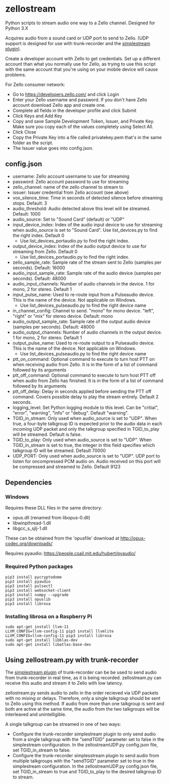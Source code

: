 # zellostream
Python scripts to stream audio one way to a Zello channel.  Designed for Python 3.X

Acquires audio from a sound card or UDP port to send to Zello.  (UDP support is designed for use with trunk-recorder and the [simplestream plugin](https://github.com/robotastic/trunk-recorder/blob/master/docs/CONFIGURE.md#simplestream-plugin)).

Create a developer account with Zello to get credentials.  Set up a different account than what you normally use for Zello, as trying to use this script with the same account that you're using on your mobile device will cause problems.

For Zello consumer network:
- Go to https://developers.zello.com/ and click Login
- Enter your Zello username and password. If you don't have Zello account download Zello app and create one.
- Complete all fields in the developer profile and click Submit
- Click Keys and Add Key
- Copy and save Sample Development Token, Issuer, and Private Key. Make sure you copy each of the values completely using Select All.
- Click Close
- Copy the Private Key into a file called privatekey.pem that's in the same folder as the script.
- The Issuer value goes into config.json.

## config.json
- username:  Zello account username to use for streaming
- password:  Zello account password to use for streaming
- zello_channel:  name of the zello channel to stream to
- issuer:  Issuer credential from Zello account (see above)
- vox_silence_time:  Time in seconds of detected silence before streaming stops. Default: 3
- audio_threshold:  Audio detected above this level will be streamed. Default: 1000
- audio_source: Set to "Sound Card" (default) or "UDP"
- input_device_index:  Index of the audio input device to use for streaming when audio_source is set to "Sound Card". Use list_devices.py to find the right index. Default 0
  - Use list_devices_portaudio.py to find the right index.
- output_device_index:  Index of the audio output device to use for streaming from Zello. Default 0
  - Use list_devices_portaudio.py to find the right index.
- zello_sample_rate: Sample rate of the stream sent to Zello (samples per seconds). Default: 16000
- audio_input_sample_rate: Sample rate of the audio device (samples per seconds). Default: 48000
- audio_input_channels: Number of audio channels in the device. 1 for mono, 2 for stereo. Default 1
- input_pulse_name: Used to re-route input from a Pulseaudio device. This is the name of the device.  Not applicable on Windows.
  - Use list_devices_pulseaudio.py to find the right device name
- in_channel_config: Channel to send. "mono" for mono device. "left", "right" or "mix" for stereo device. Default: mono
- audio_output_sample_rate: Sample rate of the output audio device (samples per seconds). Default: 48000
- audio_output_channels: Number of audio channels in the output device. 1 for mono, 2 for stereo. Default 1
- output_pulse_name: Used to re-route output to a Pulseaudio device. This is the name of the device.  Not applicable on Windows.
  - Use list_devices_pulseaudio.py to find the right device name
- ptt_on_command: Optional command to execute to turn host PTT on when receiving audio from Zello. It is in the form of a list of command followed by its arguments
- ptt_off_command: Optional command to execute to turn host PTT off when audio from Zello has finished. It is in the form of a list of command followed by its arguments
- ptt_off_delay: Delay in seconds applied before sending the PTT off command. Covers possible delay to play the stream entirely. Default 2 seconds.
- logging_level: Set Python logging module to this level. Can be "critial", "error", "warning", "info" or "debug". Default "warning".
- TGID_in_stream: Only used when audio_source is set to "UDP". When true, a four-byte talkgroup ID is expected prior to the audio data in each incoming UDP packet and only the talkgroup specified in TGID_to_play will be streamed.  Default is false.
- TGID_to_play: Only used when audio_source is set to "UDP". When TGID_in_stream is set to true, the integer in this field specifies which talkgroup ID will be streamed. Default 70000
- UDP_PORT: Only used when audio_source is set to "UDP". UDP port to listen for oncompressed PCM audio on.  Audio received on this port will be compressed and streamed to Zello. Default 9123

## Dependencies
### Windows
Requires these DLL files in the same directory:
- opus.dll (renamed from libopus-0.dll)
- libwinpthread-1.dll
- libgcc_s_sjlj-1.dll  

These can be obtained from the 'opusfile' download at http://opus-codec.org/downloads/

Requires pyaudio:
https://people.csail.mit.edu/hubert/pyaudio/

### Required Python packages
```
pip3 install pycryptodome  
pip3 install pyaudio  
pip3 install pulsectl  
pip3 install websocket-client  
pip3 install numpy --upgrade  
pip3 install opuslib  
pip3 install librosa
```

### Installing librosa on a Raspberry Pi
```
sudo apt-get install llvm-11  
LLVM_CONFIG=llvm-config-11 pip3 install llvmlite  
LLVM_CONFIG=llvm-config-11 pip3 install librosa  
sudo apt-get install libblas-dev  
sudo apt-get install libatlas-base-dev
```

## Using zellostream.py with trunk-recorder
The [simplestream plugin](https://github.com/robotastic/trunk-recorder/blob/master/docs/CONFIGURE.md#simplestream-plugin) of trunk-recorder can be be used to send audio from trunk-recorder in real time, as it is being recorded.  zellostream.py can receive this audio and stream it to Zello with low latency.

zellostream.py sends audio to zello in the order recieved via UDP packets with no mixing or delays.  Therefore, only a single talkgroup should be sent to Zello using this method.  If audio from more than one talkgroup is sent and both are active at the same time, the audio from the two talkgroups will be interleaved and unintelligible.

A single talkgroup can be streamed in one of two ways:
- Configure the trunk-recorder simplestream plugin to only send audio from a single talkgroup with the "sendTGID" parameter set to false in the simplestream configuration.  In the zellostreamUDP.py config.json file, set TGID_in_stream to false.
- Configure the trunk-recorder simplesstream plugin to send audio from multiple talkgroups with the "sendTGID" parameter set to true in the simplestream configuration.  In the zellostreamUDP.py config.json file, set TGID_in_stream to true and TGID_to_play to the desired talkgroup ID to stream.
